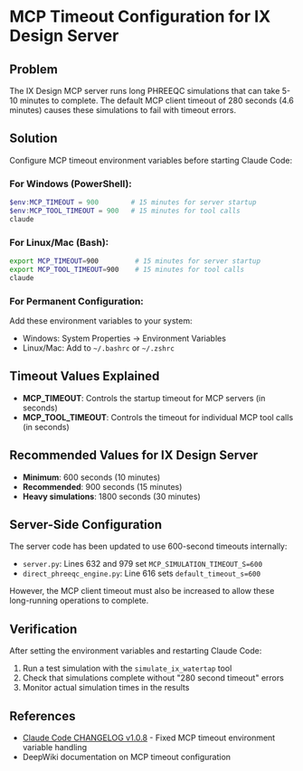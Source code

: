 # MCP Timeout Configuration for IX Design Server

## Problem
The IX Design MCP server runs long PHREEQC simulations that can take 5-10 minutes to complete. The default MCP client timeout of 280 seconds (4.6 minutes) causes these simulations to fail with timeout errors.

## Solution
Configure MCP timeout environment variables before starting Claude Code:

### For Windows (PowerShell):
```powershell
$env:MCP_TIMEOUT = 900        # 15 minutes for server startup
$env:MCP_TOOL_TIMEOUT = 900   # 15 minutes for tool calls
claude
```

### For Linux/Mac (Bash):
```bash
export MCP_TIMEOUT=900         # 15 minutes for server startup
export MCP_TOOL_TIMEOUT=900    # 15 minutes for tool calls
claude
```

### For Permanent Configuration:
Add these environment variables to your system:
- Windows: System Properties → Environment Variables
- Linux/Mac: Add to `~/.bashrc` or `~/.zshrc`

## Timeout Values Explained
- **MCP_TIMEOUT**: Controls the startup timeout for MCP servers (in seconds)
- **MCP_TOOL_TIMEOUT**: Controls the timeout for individual MCP tool calls (in seconds)

## Recommended Values for IX Design Server
- **Minimum**: 600 seconds (10 minutes)
- **Recommended**: 900 seconds (15 minutes)
- **Heavy simulations**: 1800 seconds (30 minutes)

## Server-Side Configuration
The server code has been updated to use 600-second timeouts internally:
- `server.py`: Lines 632 and 979 set `MCP_SIMULATION_TIMEOUT_S=600`
- `direct_phreeqc_engine.py`: Line 616 sets `default_timeout_s=600`

However, the MCP client timeout must also be increased to allow these long-running operations to complete.

## Verification
After setting the environment variables and restarting Claude Code:
1. Run a test simulation with the `simulate_ix_watertap` tool
2. Check that simulations complete without "280 second timeout" errors
3. Monitor actual simulation times in the results

## References
- [Claude Code CHANGELOG v1.0.8](https://github.com/anthropics/claude-code/blob/main/CHANGELOG.md) - Fixed MCP timeout environment variable handling
- DeepWiki documentation on MCP timeout configuration